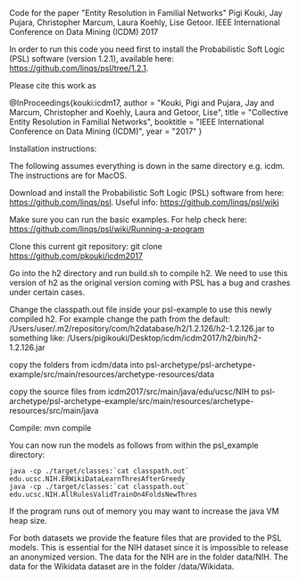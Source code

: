 Code for the paper "Entity Resolution in Familial Networks" Pigi Kouki, Jay Pujara, Christopher Marcum, Laura Koehly, Lise Getoor. IEEE International Conference on Data Mining (ICDM) 2017

In order to run this code you need first to install the Probabilistic Soft Logic (PSL) software (version 1.2.1), available here: https://github.com/linqs/psl/tree/1.2.1.

Please cite this work as

@InProceedings{kouki:icdm17,
  author       = "Kouki, Pigi and Pujara, Jay and Marcum, Christopher and Koehly, Laura and Getoor, Lise",
  title        = "Collective Entity Resolution in Familial Networks",
  booktitle    = "IEEE International Conference on Data Mining (ICDM)",
  year         = "2017"
}

Installation instructions:

The following assumes everything is down in the same directory e.g. icdm. The instructions are for MacOS.

Download and install the Probabilistic Soft Logic (PSL) software from here: https://github.com/linqs/psl. Useful info: https://github.com/linqs/psl/wiki

Make sure you can run the basic examples. For help check here: https://github.com/linqs/psl/wiki/Running-a-program

Clone this current git repository: git clone https://github.com/pkouki/icdm2017

Go into the h2 directory and run build.sh to compile h2. We need to use this version of h2 as the original version coming with PSL has a bug and crashes under certain cases.

Change the classpath.out file inside your psl-example to use this newly compiled h2. For example change the path from the default: /Users/user/.m2/repository/com/h2database/h2/1.2.126/h2-1.2.126.jar to something like: 
/Users/pigikouki/Desktop/icdm/icdm2017/h2/bin/h2-1.2.126.jar

copy the folders from icdm/data into psl-archetype/psl-archetype-example/src/main/resources/archetype-resources/data

copy the source files from icdm2017/src/main/java/edu/ucsc/NIH to psl-archetype/psl-archetype-example/src/main/resources/archetype-resources/src/main/java

Compile: mvn compile

You can now run the models as follows from within the psl_example directory:

    java -cp ./target/classes:`cat classpath.out` edu.ucsc.NIH.ERWikiDataLearnThresAfterGreedy
    java -cp ./target/classes:`cat classpath.out` edu.ucsc.NIH.AllRulesValidTrainOn4FoldsNewThres
    
If the program runs out of memory you may want to increase the java VM heap size.

For both datasets we provide the feature files that are provided to the PSL models. This is essential for the NIH dataset since it is impossible to release an anonymized version. 
The data for the NIH are in the folder data/NIH.
The data for the Wikidata dataset are in the folder /data/Wikidata.
